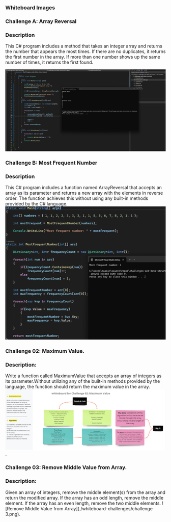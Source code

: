 ### Whiteboard Images

### Challenge A: Array Reversal
### Description 
This C# program includes a method that takes an integer array and returns the number that appears the most times. If there are no duplicates, it returns the first number in the array. If more than one number shows up the same number of times, it returns the first found.

![Array Reversal Whiteboard](./whiteboard-challenges/Array-Reversal.png)

### Challenge B: Most Frequent Number
### Description 
This C# program includes a function named ArrayReversal that accepts an array as its parameter and returns a new array with the elements in reverse order. The function achieves this without using any built-in methods provided by the C# language.
![Most Frequent Number Whiteboard](./whiteboard-challenges/Most-FrequentNumber.png)




### Challenge 02: Maximum Value.
### Description:
Write a function called MaximumValue that accepts an array of integers as its parameter.Without utilizing any of the built-in methods provided by the language, the function should return the maximum value in the array.
![Maximum Value Whiteboard](./whiteboard-challenges/Maximum-Value.png).


### Challenge 03: Remove Middle Value from Array.
### Description:
Given an array of integers, remove the middle element(s) from the array and return the modified array. If the array has an odd length, remove the middle element. If the array has an even length, remove the two middle elements.
![Remove Middle Value from Array](./whiteboard-challenges/challenge 3.png).

